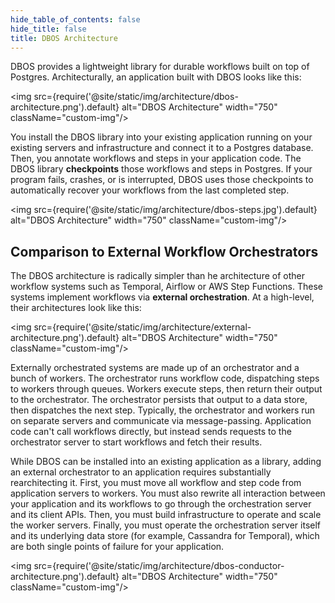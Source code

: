 ```yaml
---
hide_table_of_contents: false
hide_title: false
title: DBOS Architecture
---
```


DBOS provides a lightweight library for durable workflows built on top of Postgres.
Architecturally, an application built with DBOS looks like this:

<img src={require('@site/static/img/architecture/dbos-architecture.png').default} alt="DBOS Architecture" width="750" className="custom-img"/>

You install the DBOS library into your existing application running on your existing servers and infrastructure and connect it to a Postgres database.
Then, you annotate workflows and steps in your application code.
The DBOS library **checkpoints** those workflows and steps in Postgres.
If your program fails, crashes, or is interrupted, DBOS uses those checkpoints to automatically recover your workflows from the last completed step.

<img src={require('@site/static/img/architecture/dbos-steps.jpg').default} alt="DBOS Architecture" width="750" className="custom-img"/>

## Comparison to External Workflow Orchestrators

The DBOS architecture is radically simpler than he architecture of other workflow systems such as Temporal, Airflow or AWS Step Functions.
These systems implement workflows via **external orchestration**.
At a high-level, their architectures look like this:

<img src={require('@site/static/img/architecture/external-architecture.png').default} alt="DBOS Architecture" width="750" className="custom-img"/>

Externally orchestrated systems are made up of an orchestrator and a bunch of workers. The orchestrator runs workflow code, dispatching steps to workers through queues.
Workers execute steps, then return their output to the orchestrator.
The orchestrator persists that output to a data store, then dispatches the next step.
Typically, the orchestrator and workers run on separate servers and communicate via message-passing.
Application code can't call workflows directly, but instead sends requests to the orchestrator server to start workflows and fetch their results.

While DBOS can be installed into an existing application as a library, adding an external orchestrator to an application requires substantially rearchitecting it.
First, you must move all workflow and step code from application servers to workers.
You must also rewrite all interaction between your application and its workflows to go through the orchestration server and its client APIs.
Then, you must build infrastructure to operate and scale the worker servers.
Finally, you must operate the orchestration server itself and its underlying data store (for example, Cassandra for Temporal), which are both single points of failure for your application.

<img src={require('@site/static/img/architecture/dbos-conductor-architecture.png').default} alt="DBOS Architecture" width="750" className="custom-img"/>